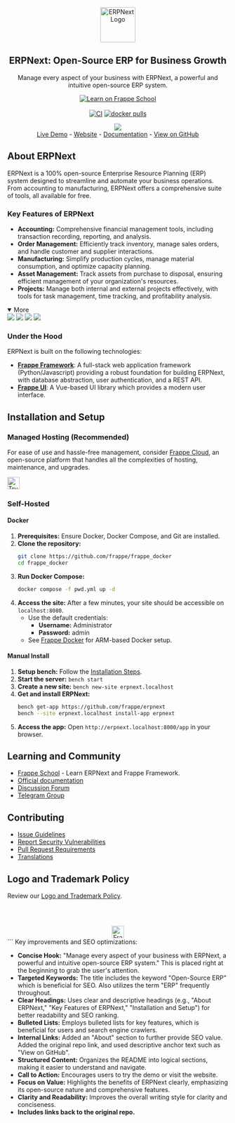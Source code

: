 <div align="center">
    <a href="https://frappe.io/erpnext">
        <img src="./erpnext/public/images/v16/erpnext.svg" alt="ERPNext Logo" height="80px" width="80xp"/>
    </a>
    <h2>ERPNext: Open-Source ERP for Business Growth</h2>
    <p align="center">
        <p>Manage every aspect of your business with ERPNext, a powerful and intuitive open-source ERP system.</p>
    </p>

[![Learn on Frappe School](https://img.shields.io/badge/Frappe%20School-Learn%20ERPNext-blue?style=flat-square)](https://frappe.school)<br><br>
[![CI](https://github.com/frappe/erpnext/actions/workflows/server-tests-mariadb.yml/badge.svg?event=schedule)](https://github.com/frappe/erpnext/actions/workflows/server-tests-mariadb.yml)
[![docker pulls](https://img.shields.io/docker/pulls/frappe/erpnext-worker.svg)](https://hub.docker.com/r/frappe/erpnext-worker)

</div>

<div align="center">
    <img src="./erpnext/public/images/v16/hero_image.png"/>
</div>

<div align="center">
    <a href="https://erpnext-demo.frappe.cloud/api/method/erpnext_demo.erpnext_demo.auth.login_demo">Live Demo</a>
    -
    <a href="https://frappe.io/erpnext">Website</a>
    -
    <a href="https://docs.frappe.io/erpnext/">Documentation</a>
    -
    <a href="https://github.com/frappe/erpnext">View on GitHub</a>
</div>

## About ERPNext

ERPNext is a 100% open-source Enterprise Resource Planning (ERP) system designed to streamline and automate your business operations. From accounting to manufacturing, ERPNext offers a comprehensive suite of tools, all available for free.

### Key Features of ERPNext

*   **Accounting:** Comprehensive financial management tools, including transaction recording, reporting, and analysis.
*   **Order Management:** Efficiently track inventory, manage sales orders, and handle customer and supplier interactions.
*   **Manufacturing:** Simplify production cycles, manage material consumption, and optimize capacity planning.
*   **Asset Management:** Track assets from purchase to disposal, ensuring efficient management of your organization's resources.
*   **Projects:** Manage both internal and external projects effectively, with tools for task management, time tracking, and profitability analysis.

<details open>
    <summary>More</summary>
    <img src="https://erpnext.com/files/v16_bom.png"/>
    <img src="https://erpnext.com/files/v16_stock_summary.png"/>
    <img src="https://erpnext.com/files/v16_job_card.png"/>
    <img src="https://erpnext.com/files/v16_tasks.png"/>
</details>

### Under the Hood

ERPNext is built on the following technologies:

*   [**Frappe Framework**](https://github.com/frappe/frappe): A full-stack web application framework (Python/Javascript) providing a robust foundation for building ERPNext, with database abstraction, user authentication, and a REST API.
*   [**Frappe UI**](https://github.com/frappe/frappe-ui): A Vue-based UI library which provides a modern user interface.

## Installation and Setup

### Managed Hosting (Recommended)

For ease of use and hassle-free management, consider [Frappe Cloud](https://frappecloud.com), an open-source platform that handles all the complexities of hosting, maintenance, and upgrades.

<div>
    <a href="https://erpnext-demo.frappe.cloud/app/home" target="_blank">
        <picture>
            <source media="(prefers-color-scheme: dark)" srcset="https://frappe.io/files/try-on-fc-white.png">
            <img src="https://frappe.io/files/try-on-fc-black.png" alt="Try on Frappe Cloud" height="28" />
        </picture>
    </a>
</div>

### Self-Hosted

#### Docker

1.  **Prerequisites:** Ensure Docker, Docker Compose, and Git are installed.
2.  **Clone the repository:**
    ```bash
    git clone https://github.com/frappe/frappe_docker
    cd frappe_docker
    ```
3.  **Run Docker Compose:**
    ```bash
    docker compose -f pwd.yml up -d
    ```
4.  **Access the site:** After a few minutes, your site should be accessible on `localhost:8080`.
    *   Use the default credentials:
        *   **Username:** Administrator
        *   **Password:** admin
    *   See [Frappe Docker](https://github.com/frappe/frappe_docker?tab=readme-ov-file#to-run-on-arm64-architecture-follow-this-instructions) for ARM-based Docker setup.

#### Manual Install

1.  **Setup bench:** Follow the [Installation Steps](https://frappeframework.com/docs/user/en/installation).
2.  **Start the server:** `bench start`
3.  **Create a new site:** `bench new-site erpnext.localhost`
4.  **Get and install ERPNext:**
    ```bash
    bench get-app https://github.com/frappe/erpnext
    bench --site erpnext.localhost install-app erpnext
    ```
5.  **Access the app:** Open `http://erpnext.localhost:8000/app` in your browser.

## Learning and Community

*   [Frappe School](https://school.frappe.io) - Learn ERPNext and Frappe Framework.
*   [Official documentation](https://docs.erpnext.com/)
*   [Discussion Forum](https://discuss.erpnext.com/)
*   [Telegram Group](https://erpnext_public.t.me)

## Contributing

*   [Issue Guidelines](https://github.com/frappe/erpnext/wiki/Issue-Guidelines)
*   [Report Security Vulnerabilities](https://erpnext.com/security)
*   [Pull Request Requirements](https://github.com/frappe/erpnext/wiki/Contribution-Guidelines)
*   [Translations](https://crowdin.com/project/frappe)

## Logo and Trademark Policy

Review our [Logo and Trademark Policy](TRADEMARK_POLICY.md).

<br />
<br />
<div align="center" style="padding-top: 0.75rem;">
    <a href="https://frappe.io" target="_blank">
        <picture>
            <source media="(prefers-color-scheme: dark)" srcset="https://frappe.io/files/Frappe-white.png">
            <img src="https://frappe.io/files/Frappe-black.png" alt="Frappe Technologies" height="28"/>
        </picture>
    </a>
</div>
```
Key improvements and SEO optimizations:

*   **Concise Hook:** "Manage every aspect of your business with ERPNext, a powerful and intuitive open-source ERP system." This is placed right at the beginning to grab the user's attention.
*   **Targeted Keywords:** The title includes the keyword "Open-Source ERP" which is beneficial for SEO. Also utilizes the term "ERP" frequently throughout.
*   **Clear Headings:** Uses clear and descriptive headings (e.g., "About ERPNext," "Key Features of ERPNext," "Installation and Setup") for better readability and SEO ranking.
*   **Bulleted Lists:** Employs bulleted lists for key features, which is beneficial for users and search engine crawlers.
*   **Internal Links:** Added an "About" section to further provide SEO value.  Added the original repo link, and used descriptive anchor text such as "View on GitHub".
*   **Structured Content:** Organizes the README into logical sections, making it easier to understand and navigate.
*   **Call to Action:** Encourages users to try the demo or visit the website.
*   **Focus on Value:** Highlights the benefits of ERPNext clearly, emphasizing its open-source nature and comprehensive features.
*   **Clarity and Readability:** Improves the overall writing style for clarity and conciseness.
*   **Includes links back to the original repo.**